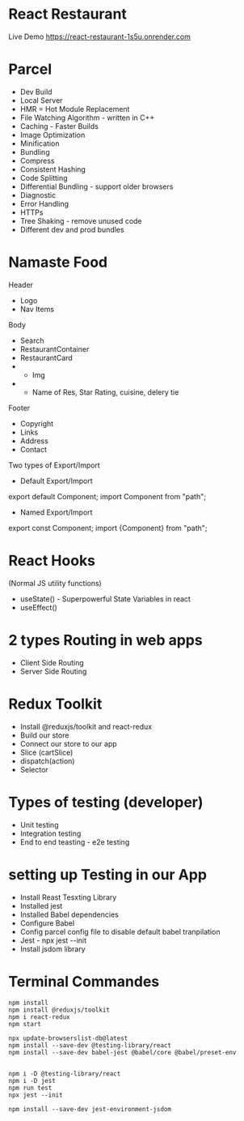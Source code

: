 # React Restaurant
Live Demo https://react-restaurant-1s5u.onrender.com



# Parcel
- Dev Build
- Local Server
- HMR = Hot Module Replacement
- File Watching Algorithm - written in C++
- Caching - Faster Builds
- Image Optimization
- Minification
- Bundling
- Compress
- Consistent Hashing
- Code Splitting
- Differential Bundling - support older browsers
- Diagnostic
- Error Handling
- HTTPs
- Tree Shaking - remove unused code
- Different dev and prod bundles



# Namaste Food

Header
 - Logo
 - Nav Items
 
Body
 - Search
 - RestaurantContainer
 - RestaurantCard
- - Img
- - Name of Res, Star Rating, cuisine, delery tie

 Footer
- Copyright
- Links
- Address
- Contact
 



 Two types of Export/Import


- Default Export/Import

export default Component;
import Component from "path";


- Named Export/Import

export const Component;
import {Component} from "path";


# React Hooks
 (Normal JS utility functions)
- useState() - Superpowerful State Variables in react
- useEffect()



#  2 types Routing in web apps
 - Client Side Routing
 - Server Side Routing


  # Redux Toolkit
  - Install @reduxjs/toolkit and react-redux
  - Build our store
  - Connect our store to our app
  - Slice (cartSlice)
  - dispatch(action)
  - Selector



# Types of testing (developer)
- Unit testing
- Integration testing
- End to end teasting - e2e testing


# setting up Testing in our App
- Install Reast Tesxting Library
- Installed jest
- Installed Babel dependencies
- Configure Babel
- Config parcel config file to disable default babel tranpilation
- Jest - npx jest --init
- Install jsdom library



# Terminal Commandes

```
npm install
npm install @reduxjs/toolkit  
npm i react-redux
npm start

npx update-browserslist-db@latest
npm install --save-dev @testing-library/react
npm install --save-dev babel-jest @babel/core @babel/preset-env


npm i -D @testing-library/react
npm i -D jest
npm run test
npx jest --init

npm install --save-dev jest-environment-jsdom
```